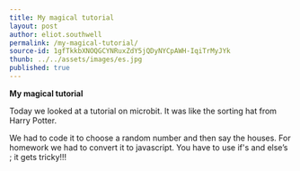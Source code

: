 ```yaml
---
title: My magical tutorial
layout: post
author: eliot.southwell
permalink: /my-magical-tutorial/
source-id: 1gfTkkbXNOQGCYNRuxZdY5jQDyNYCpAWH-IqiTrMyJYk
thunb: ../../assets/images/es.jpg
published: true
---
```

**My magical tutorial**

Today we looked at a tutorial on microbit. It was like the sorting hat from Harry Potter.

We had to code it to choose a random number and then say the houses. For homework we had to convert it to javascript.  You have to use if's and else’s ; it gets tricky!!!

